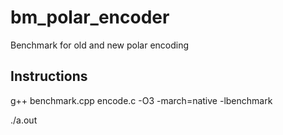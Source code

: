 # bm_polar_encoder
Benchmark for old and new polar encoding 

## Instructions
g++ benchmark.cpp encode.c -O3 -march=native -lbenchmark

./a.out

